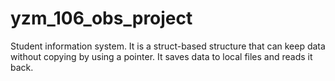 # yzm_106_obs_project
Student information system. It is a struct-based structure that can keep data without copying by using a pointer. It saves data to local files and reads it back.

